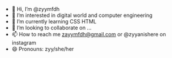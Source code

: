 - 👋 Hi, I’m @zyymfdh
- 👀 I’m interested in digital world and computer engineering
- 🌱 I’m currently learning CSS HTML 
- 💞️ I’m looking to collaborate on ...
- 📫 How to reach me zayymfdh@gmail.com or @zyyanishere on instagram
- 😄 Pronouns: zyy/she/her
